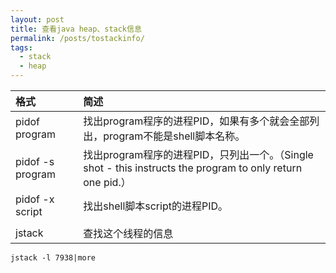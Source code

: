 ```yaml
---
layout: post
title: 查看java heap、stack信息
permalink: /posts/tostackinfo/
tags:
  - stack
  - heap
---
```


| 格式     | 简述     |
| :------------- | :------------- |
| pidof program      | 找出program程序的进程PID，如果有多个就会全部列出，program不能是shell脚本名称。      |
|  pidof -s program | 找出program程序的进程PID，只列出一个。（Single shot - this instructs the program to only return one pid.）  |   
| pidof -x script  | 找出shell脚本script的进程PID。  |   
|   |   |   
| jstack       | 查找这个线程的信息       |

```
jstack -l 7938|more
```
